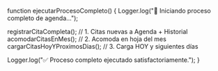 function ejecutarProcesoCompleto() {
  Logger.log("🚀 Iniciando proceso completo de agenda...");

  registrarCitaCompleta();               // 1. Citas nuevas a Agenda + Historial
  acomodarCitasEnMes();                  // 2. Acomoda en hoja del mes
  cargarCitasHoyYProximosDias();         // 3. Carga HOY y siguientes días

  Logger.log("✅ Proceso completo ejecutado satisfactoriamente.");
}

